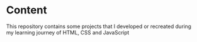 # Content

This repository contains some projects that I developed or recreated during my learning journey of HTML, CSS and JavaScript
